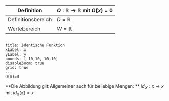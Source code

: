 

| Definition         | $O:\mathbb{R} \rightarrow \mathbb{R}$  mit $O(x) = 0$ |
| ------------------ | ------------------ |
| Definitionsbereich | $D = \mathbb{R}$         |                                                  
|   Wertebereich     |       $W=\mathbb{R}$|                                               


```functionplot
---
title: Identische Funktion
xLabel: x
yLabel: y
bounds: [-10,10,-10,10]
disableZoom: true
grid: true
---
O(x)=0
```


**Die Abbildung gilt Allgemeiner auch für beliebige Mengen: **
$id_X: x\rightarrow x$
mit $id_X(x)=x$




